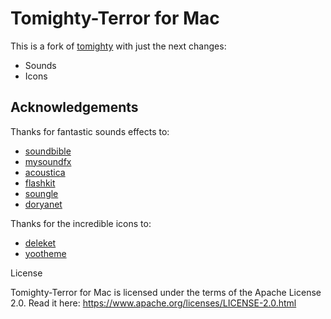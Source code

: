 # Tomighty-Terror for Mac


This is a fork of [tomighty](http://www.tomighty.org) with just the next changes:

- Sounds
- Icons


## Acknowledgements

Thanks for fantastic sounds effects to:

* [soundbible](http://soundbible.com/)
* [mysoundfx](http://www.mysoundfx.com/)
* [acoustica](http://www.acoustica.com)
* [flashkit](http://www.flashkit.com/soundfx/)
* [soungle](http://www.soungle.com/)
* [doryanet](http://www.doryanet.co.il/doron)

Thanks for the incredible icons to:

* [deleket](http://deleket.deviantart.com)
* [yootheme](http://yootheme.com)


License


Tomighty-Terror for Mac is licensed under the terms of the Apache License 2.0. Read it here: https://www.apache.org/licenses/LICENSE-2.0.html